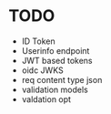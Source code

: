 # TODO

- ID Token
- Userinfo endpoint
- JWT based tokens
- oidc JWKS
- req content type json
- validation models
- valdation opt